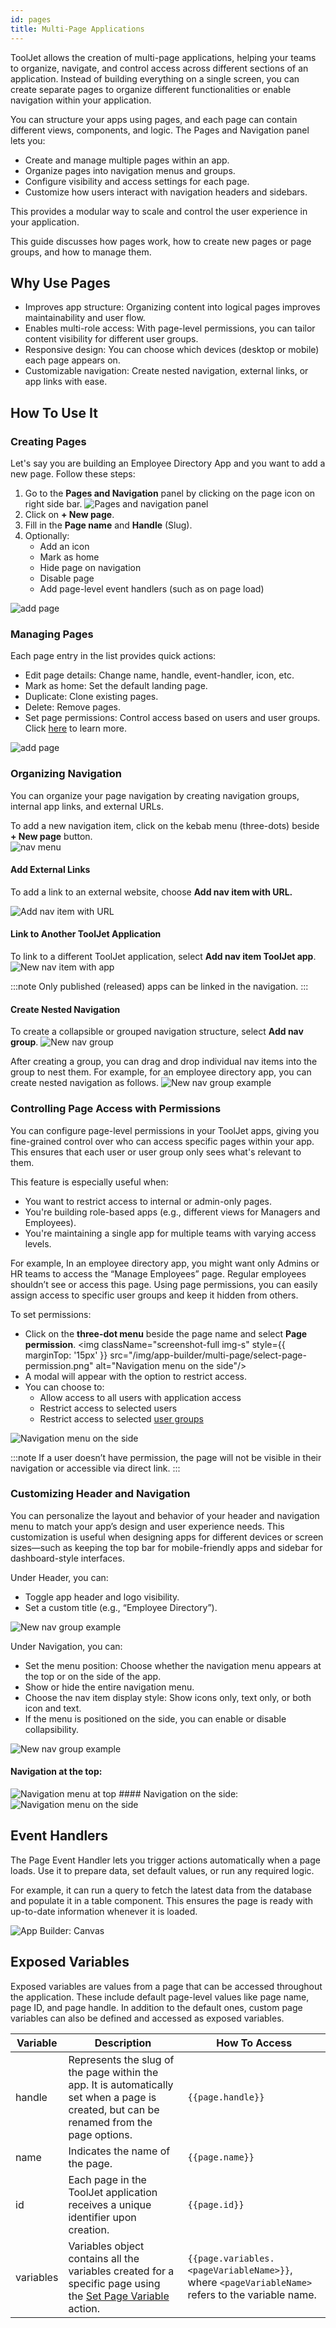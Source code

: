```yaml
---
id: pages
title: Multi-Page Applications
---
```


ToolJet allows the creation of multi-page applications, helping your teams to organize, navigate, and control access across different sections of an application. Instead of building everything on a single screen, you can create separate pages to organize different functionalities or enable navigation within your application.

You can structure your apps using pages, and each page can contain different views, components, and logic. The Pages and Navigation panel lets you:
- Create and manage multiple pages within an app.
- Organize pages into navigation menus and groups.
- Configure visibility and access settings for each page.
- Customize how users interact with navigation headers and sidebars.

This provides a modular way to scale and control the user experience in your application.

This guide discusses how pages work, how to create new pages or page groups, and how to manage them.

## Why Use Pages

- Improves app structure: Organizing content into logical pages improves maintainability and user flow.
- Enables multi-role access: With page-level permissions, you can tailor content visibility for different user groups.
- Responsive design: You can choose which devices (desktop or mobile) each page appears on.
- Customizable navigation: Create nested navigation, external links, or app links with ease.

## How To Use It

### Creating Pages

Let's say you are building an Employee Directory App and you want to add a new page. Follow these steps:

1. Go to the **Pages and Navigation** panel by clicking on the page icon on right side bar.
    <img className="screenshot-full img-s" src="/img/app-builder/multi-page/page-properties.png" alt="Pages and navigation panel"/>
2. Click on **+ New page**.
3. Fill in the **Page name** and **Handle** (Slug).
4. Optionally:
    - Add an icon
    - Mark as home
    - Hide page on navigation
    - Disable page
    - Add page-level event handlers (such as on page load)

<img className="screenshot-full img-s" src="/img/app-builder/multi-page/add-page-modal.png" alt="add page"/>

### Managing Pages

Each page entry in the list provides quick actions:

- Edit page details: Change name, handle, event-handler, icon, etc.
- Mark as home: Set the default landing page.
- Duplicate: Clone existing pages.
- Delete: Remove pages.
- Set page permissions: Control access based on users and user groups. Click [here](/docs/app-builder/building-ui/pages#controlling-page-access-with-permissions) to learn more.

<img className="screenshot-full img-s" src="/img/app-builder/multi-page/manage-pages.png" alt="add page"/>

### Organizing Navigation

You can organize your page navigation by creating navigation groups, internal app links, and external URLs. 

To add a new navigation item, click on the kebab menu (three-dots) beside **+ New page** button. <br/>
    <img className="screenshot-full img-s" src="/img/app-builder/multi-page/nav-menu.png" alt="nav menu"/>

#### Add External Links

To add a link to an external website, choose **Add nav item with URL.**

<img className="screenshot-full img-s" src="/img/app-builder/multi-page/nav-url.png" alt="Add nav item with URL"/>

#### Link to Another ToolJet Application

To link to a different ToolJet application, select **Add nav item ToolJet app**.
<img className="screenshot-full img-s" src="/img/app-builder/multi-page/nav-tooljet-app.png" alt="New nav item with app"/>

:::note
Only published (released) apps can be linked in the navigation.
:::

#### Create Nested Navigation

To create a collapsible or grouped navigation structure, select **Add nav group**.
<img className="screenshot-full img-s" src="/img/app-builder/multi-page/nav-group.png" alt="New nav group"/>

After creating a group, you can drag and drop individual nav items into the group to nest them. For example, for an employee directory app, you can create nested navigation as follows.
<img className="screenshot-full img-s" src="/img/app-builder/multi-page/nav-group-example.png" alt="New nav group example"/>

### Controlling Page Access with Permissions

You can configure page-level permissions in your ToolJet apps, giving you fine-grained control over who can access specific pages within your app. This ensures that each user or user group only sees what's relevant to them.

This feature is especially useful when:

- You want to restrict access to internal or admin-only pages.
- You're building role-based apps (e.g., different views for Managers and Employees).
- You're maintaining a single app for multiple teams with varying access levels.

For example, In an employee directory app, you might want only Admins or HR teams to access the “Manage Employees” page. Regular employees shouldn’t see or access this page. Using page permissions, you can easily assign access to specific user groups and keep it hidden from others.

To set permissions:

- Click on the **three-dot menu** beside the page name and select **Page permission**.
    <img className="screenshot-full img-s" style={{ marginTop: '15px' }} src="/img/app-builder/multi-page/select-page-permission.png" alt="Navigation menu on the side"/>
- A modal will appear with the option to restrict access.
- You can choose to:
    - Allow access to all users with application access
    - Restrict access to selected users
    - Restrict access to selected [user groups](/docs/user-management/role-based-access/user-roles)
<img className="screenshot-full img-s" src="/img/app-builder/multi-page/page-permission.png" alt="Navigation menu on the side"/>

:::note
If a user doesn’t have permission, the page will not be visible in their navigation or accessible via direct link.
:::

### Customizing Header and Navigation

You can personalize the layout and behavior of your header and navigation menu to match your app’s design and user experience needs. This customization is useful when designing apps for different devices or screen sizes—such as keeping the top bar for mobile-friendly apps and sidebar for dashboard-style interfaces.

Under Header, you can:
- Toggle app header and logo visibility.
- Set a custom title (e.g., “Employee Directory”).

<img className="screenshot-full img-s" src="/img/app-builder/multi-page/custom-header.png" alt="New nav group example"/>

Under Navigation, you can:
- Set the menu position: Choose whether the navigation menu appears at the top or on the side of the app.
- Show or hide the entire navigation menu.
- Choose the nav item display style: Show icons only, text only, or both icon and text.
- If the menu is positioned on the side, you can enable or disable collapsibility.

<img className="screenshot-full img-s" src="/img/app-builder/multi-page/custom-nav.png" alt="New nav group example"/>

#### Navigation at the top:
<img className="screenshot-full img-full" src="/img/app-builder/multi-page/nav-top.png" alt="Navigation menu at top"/>
#### Navigation on the side:
<img className="screenshot-full img-full" src="/img/app-builder/multi-page/nav-side.png" alt="Navigation menu on the side"/>

## Event Handlers

The Page Event Handler lets you trigger actions automatically when a page loads. Use it to prepare data, set default values, or run any required logic.

For example, it can run a query to fetch the latest data from the database and populate it in a table component. This ensures the page is ready with up-to-date information whenever it is loaded.

<img className="screenshot-full img-l" src="/img/app-builder/multi-page/page-event.png" alt="App Builder: Canvas"/>

## Exposed Variables

Exposed variables are values from a page that can be accessed throughout the application. These include default page-level values like page name, page ID, and page handle. In addition to the default ones, custom page variables can also be defined and accessed as exposed variables.

| Variable  | Description | How To Access |
| ----------- | ----------- | ------------- |
| handle | Represents the slug of the page within the app. It is automatically set when a page is created, but can be renamed from the page options. | `{{page.handle}}`|
| name | Indicates the name of the page. | `{{page.name}}` |
| id | Each page in the ToolJet application receives a unique identifier upon creation. | `{{page.id}}` |
| variables | Variables object contains all the variables created for a specific page using the [Set Page Variable](/docs/actions/set-page-variable) action.  | `{{page.variables.<pageVariableName>}}`, where `<pageVariableName>` refers to the variable name. |

